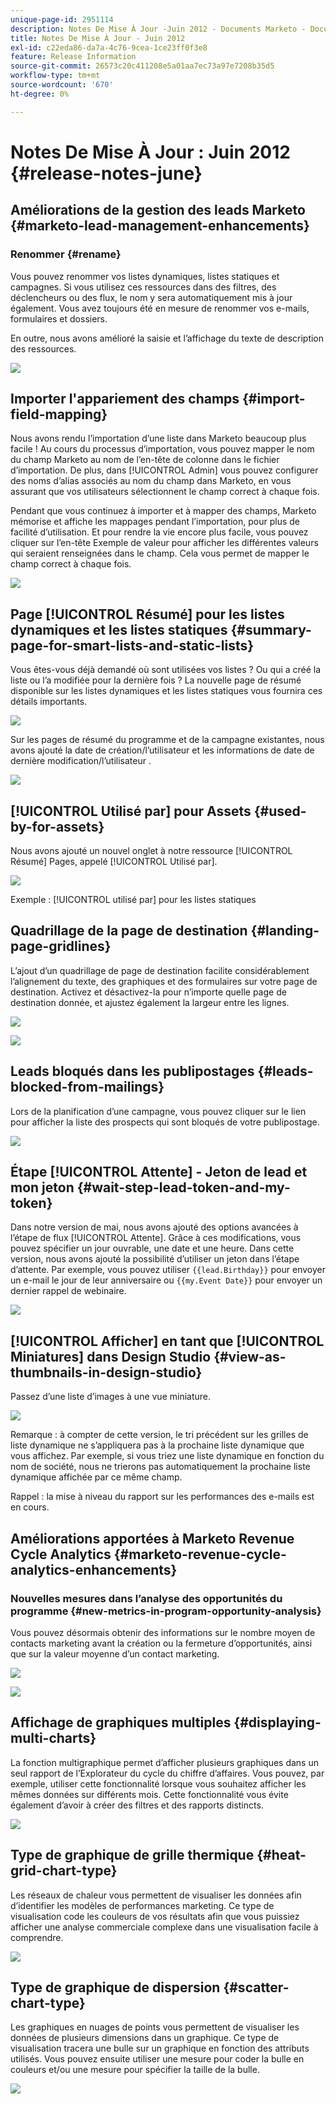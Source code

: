 ```yaml
---
unique-page-id: 2951114
description: Notes De Mise À Jour -Juin 2012 - Documents Marketo - Documentation Du Produit
title: Notes De Mise À Jour - Juin 2012
exl-id: c22eda86-da7a-4c76-9cea-1ce23ff0f3e8
feature: Release Information
source-git-commit: 26573c20c411208e5a01aa7ec73a97e7208b35d5
workflow-type: tm+mt
source-wordcount: '670'
ht-degree: 0%

---
```


# Notes De Mise À Jour : Juin 2012 {#release-notes-june}

## Améliorations de la gestion des leads Marketo {#marketo-lead-management-enhancements}

### Renommer {#rename}

Vous pouvez renommer vos listes dynamiques, listes statiques et campagnes. Si vous utilisez ces ressources dans des filtres, des déclencheurs ou des flux, le nom y sera automatiquement mis à jour également. Vous avez toujours été en mesure de renommer vos e-mails, formulaires et dossiers.

En outre, nous avons amélioré la saisie et l’affichage du texte de description des ressources.

![](assets/image2014-9-23-10-3a23-3a10.png)

## Importer l&#39;appariement des champs {#import-field-mapping}

Nous avons rendu l’importation d’une liste dans Marketo beaucoup plus facile ! Au cours du processus d’importation, vous pouvez mapper le nom du champ Marketo au nom de l’en-tête de colonne dans le fichier d’importation. De plus, dans [!UICONTROL Admin] vous pouvez configurer des noms d’alias associés au nom du champ dans Marketo, en vous assurant que vos utilisateurs sélectionnent le champ correct à chaque fois.

Pendant que vous continuez à importer et à mapper des champs, Marketo mémorise et affiche les mappages pendant l’importation, pour plus de facilité d’utilisation. Et pour rendre la vie encore plus facile, vous pouvez cliquer sur l’en-tête Exemple de valeur pour afficher les différentes valeurs qui seraient renseignées dans le champ. Cela vous permet de mapper le champ correct à chaque fois.

![](assets/image2014-9-23-10-3a23-3a27.png)

## Page [!UICONTROL Résumé] pour les listes dynamiques et les listes statiques {#summary-page-for-smart-lists-and-static-lists}

Vous êtes-vous déjà demandé où sont utilisées vos listes ? Ou qui a créé la liste ou l’a modifiée pour la dernière fois ? La nouvelle page de résumé disponible sur les listes dynamiques et les listes statiques vous fournira ces détails importants.

![](assets/image2014-9-23-10-3a23-3a40.png)

Sur les pages de résumé du programme et de la campagne existantes, nous avons ajouté la date de création/l’utilisateur et les informations de date de dernière modification/l’utilisateur .

![](assets/image2014-9-23-10-3a23-3a54.png)

## [!UICONTROL Utilisé par] pour Assets {#used-by-for-assets}

Nous avons ajouté un nouvel onglet à notre ressource [!UICONTROL Résumé] Pages, appelé [!UICONTROL Utilisé par].

![](assets/image2014-9-23-10-3a24-3a5.png)

Exemple : [!UICONTROL utilisé par] pour les listes statiques

## Quadrillage de la page de destination {#landing-page-gridlines}

L’ajout d’un quadrillage de page de destination facilite considérablement l’alignement du texte, des graphiques et des formulaires sur votre page de destination. Activez et désactivez-la pour n’importe quelle page de destination donnée, et ajustez également la largeur entre les lignes.

![](assets/image2014-9-23-10-3a24-3a19.png)

![](assets/image2014-9-23-10-3a24-3a33.png)

## Leads bloqués dans les publipostages {#leads-blocked-from-mailings}

Lors de la planification d’une campagne, vous pouvez cliquer sur le lien pour afficher la liste des prospects qui sont bloqués de votre publipostage.

![](assets/image2014-9-23-10-3a24-3a51.png)

## Étape [!UICONTROL Attente] - Jeton de lead et mon jeton {#wait-step-lead-token-and-my-token}

Dans notre version de mai, nous avons ajouté des options avancées à l’étape de flux [!UICONTROL Attente]. Grâce à ces modifications, vous pouvez spécifier un jour ouvrable, une date et une heure. Dans cette version, nous avons ajouté la possibilité d’utiliser un jeton dans l’étape d’attente. Par exemple, vous pouvez utiliser `{{lead.Birthday}}` pour envoyer un e-mail le jour de leur anniversaire ou `{{my.Event Date}}` pour envoyer un dernier rappel de webinaire.

![](assets/image2014-9-23-10-3a25-3a57.png)

## [!UICONTROL Afficher] en tant que [!UICONTROL Miniatures] dans Design Studio {#view-as-thumbnails-in-design-studio}

Passez d’une liste d’images à une vue miniature.

![](assets/image2014-9-23-10-3a26-3a13.png)

Remarque : à compter de cette version, le tri précédent sur les grilles de liste dynamique ne s’appliquera pas à la prochaine liste dynamique que vous affichez. Par exemple, si vous triez une liste dynamique en fonction du nom de société, nous ne trierons pas automatiquement la prochaine liste dynamique affichée par ce même champ.

Rappel : la mise à niveau du rapport sur les performances des e-mails est en cours.

## Améliorations apportées à Marketo Revenue Cycle Analytics {#marketo-revenue-cycle-analytics-enhancements}

### Nouvelles mesures dans l’analyse des opportunités du programme  {#new-metrics-in-program-opportunity-analysis}

Vous pouvez désormais obtenir des informations sur le nombre moyen de contacts marketing avant la création ou la fermeture d’opportunités, ainsi que sur la valeur moyenne d’un contact marketing.

![](assets/image2014-9-23-10-3a26-3a30.png)

![](assets/image2014-9-23-10-3a26-3a41.png)

## Affichage de graphiques multiples {#displaying-multi-charts}

La fonction multigraphique permet d’afficher plusieurs graphiques dans un seul rapport de l’Explorateur du cycle du chiffre d’affaires. Vous pouvez, par exemple, utiliser cette fonctionnalité lorsque vous souhaitez afficher les mêmes données sur différents mois. Cette fonctionnalité vous évite également d’avoir à créer des filtres et des rapports distincts.

![](assets/image2014-9-23-10-3a27-3a41.png)

## Type de graphique de grille thermique  {#heat-grid-chart-type}

Les réseaux de chaleur vous permettent de visualiser les données afin d’identifier les modèles de performances marketing. Ce type de visualisation code les couleurs de vos résultats afin que vous puissiez afficher une analyse commerciale complexe dans une visualisation facile à comprendre.

![](assets/image2014-9-23-10-3a28-3a21.png)

## Type de graphique de dispersion  {#scatter-chart-type}

Les graphiques en nuages de points vous permettent de visualiser les données de plusieurs dimensions dans un graphique. Ce type de visualisation tracera une bulle sur un graphique en fonction des attributs utilisés. Vous pouvez ensuite utiliser une mesure pour coder la bulle en couleurs et/ou une mesure pour spécifier la taille de la bulle.

![](assets/image2014-9-23-10-3a29-3a7.png)

